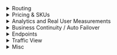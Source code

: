 <details> 
  <summary>Routing</summary>
# Traffic Manager Routing
https://docs.microsoft.com/en-us/azure/traffic-manager/traffic-manager-routing-methods
  
There are **six routing methods available**
1. Priority - use when you have 1 primary, 1 secondary location to route to
1. Weighted - load balance based on user-defined weights
1. Performance - geographic least latency / closest
1. Geographic - use for compliance w local laws. **Generally not recommended - use nested profiles instead**
1. Multivalue - returns multiple DNS entries to end user. Use if you want a customer to be able to choose IPv4/IPv6 endpoint for same resource (i.e. it gives option for both to end user)
1. Subnet - route specific users to specific endpoints

**What can TM route?** - anything on public internet; not usable within a vnet/private network

**Sticky sessions?** - this is DNS so no. Besides, th source IP received by TM is the Recursive DNS service, not the customer/end user

**What is a nested profile and why?**
  - MSFT recommends against Geographic routing and prefers nested routes [in this FAQ document](https://docs.microsoft.com/en-us/azure/traffic-manager/traffic-manager-faqs)
  - Why? 
      - A region can be assigned to only one endpoint within a profile if it is using the geographic routing method.
      - If that endpoint is unavailable, Traffic Manager does not failover to another endpoint 
      - Nested profiles mitigate this by allowing both geographic routing but multiple endpoints + auto failover
</details>


<details>
  <summary>Pricing & SKUs</summary>

</details>  

<details>
  <summary>Analytics and Real User Measurements</summary>
# Analytics and RUM
https://docs.microsoft.com/en-us/azure/traffic-manager/traffic-manager-faqs#real-user-measurements
 
**What is Real User Measurements?** - social latency; customers data tracked to speed up future queries

**What routing profiles support this?** - Only performance routing

**Where do I enable?** - Subscription level, not TM

**How?** - Embed javascript generated by TM into web app
 
</details>  

<details>
  <summary>Business Continuity / Auto Failover</summary>
**Can TM survive region failure?** - Yes. Your responsibility though to deploy the resources for the endpoints in multiple regions
  
# High Availability / DR / BC w Traffic Manager

https://docs.microsoft.com/en-us/azure/traffic-manager/traffic-manager-routing-methods#priority

Use **Priority Traffic-Routing Method**

> The Traffic Manager profile contains a prioritized list of service endpoints. **By default, Traffic Manager sends all traffic to the primary (highest-priority) endpoint** 
> **If the primary endpoint is not available, Traffic Manager routes the traffic to the second endpoint**
> If both the primary and secondary endpoints are not available, the traffic goes to the third, and so on. 
< Availability of the endpoint is based on the configured status (enabled or disabled) and the ongoing endpoint monitoring.

![x](https://docs.microsoft.com/en-us/azure/traffic-manager/media/traffic-manager-routing-methods/priority.png)
  
**Want to deploy 2 VMs - can TM auto-failover if one fails?** - Yes with a *failover routing policy*  
</details>  

<details>
  <summary>Endpoints</summary>
# Endpoints
https://docs.microsoft.com/en-us/azure/traffic-manager/traffic-manager-faqs#traffic-manager-endpoints
  
**What can I use - IP? DNS name?** - 3 thngs:
- CNAME that points to a DNS name w IPv4 (A record) or IPv6 (AAAA)
- IPv4 - must mark endpoint as **External**
- IPv6 - must mark endpoint as **External**
  
**Can I use Traffic Manager with endpoints from multiple subscriptions?** - No

**Can I use TM w deployment slots?** - Yes

**Does Traffic Manager support IPv6 endpoints?** - Yes, w a caveat. Traffic Manager does not currently provide IPv6-addressable *name servers* but, as long as the name server has IPv4 endpoint, the name server can return IPv6 to end user

**Healthcheck?** - https://docs.microsoft.com/en-us/azure/traffic-manager/traffic-manager-faqs#traffic-manager-endpoint-monitoring
- Portal, REST API, PowerShell, and Azure CLI
- Azure Monitor has graphical show

**Healthcheck use https?** - Yes but no cert. validation

**Healthcheck in header?** - Yes, https host headers defined at the profile level in TM

**Alert on healthcheck fail?** - Azure Monitor

</details>  


<details>
  <summary>Traffic View</summary>
# Traffic View
https://docs.microsoft.com/en-us/azure/traffic-manager/traffic-manager-faqs#traffic-view

**What?** - It uses the queries received by Traffic Manager and the network latency intelligence tables that the service maintains to provide you with the following:
- The **regions from** where your users are connecting to your endpoints in Azure.
- The **volume** of users connecting from these regions.
- The Azure **regions to** which they are getting routed to.
- Their **latency** experience to these Azure regions.
This information is available for you to consume through **geographical map** overlay and **tabular views** in the portal in addition to being available as **raw data** for you to download.

</details>  

<details>
  <summary>Misc</summary>
**Move - have existing TM and want to move {public IP, web app, app svc plan, etc}?** - Delete endpoints, move resource, add endpoint
  
**Resource groups and TM** - TM is global, not location-specific but it requires a resource group which is location-specific.
</details>  
